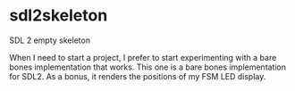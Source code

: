 # sdl2skeleton
SDL 2 empty skeleton

When I need to start a project, I prefer to start experimenting with a bare bones implementation that works. This one is a bare bones implementation for SDL2. As a bonus, it renders the positions of my FSM LED display.
